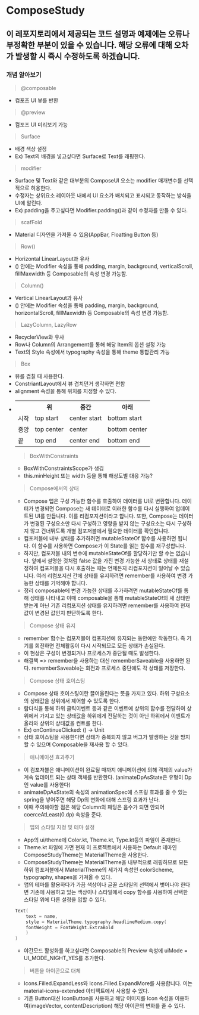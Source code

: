 # ComposeStudy
## 이 레포지토리에서 제공되는 코드 설명과 예제에는 오류나 부정확한 부분이 있을 수 있습니다. 해당 오류에 대해 오차가 발생할 시 즉시 수정하도록 하겠습니다.

### 개념 알아보기
> @composable
* 컴포즈 UI 뷰를 반환
> @preview
* 컴포즈 UI 미리보기 가능

> Surface
* 배경 색상 설정
* Ex) Text의 배경을 넣고싶다면 Surface로 Text를 래핑한다.

> modifier
* Surface 및 Text와 같은 대부분의 ComposeUI 요소는 modifier 매개변수를 선택적으로 허용한다.
* 수정자는 상위요소 레이아웃 내에서 UI 요소가 배치되고 표시되고 동작하는 방식을 UI에 알린다.
* Ex) padding을 주고싶다면 Modifier.padding()과 같이 수정자를 만들 수 있다.

> scafFold
* Material 디자인을 가져올 수 있음(AppBar, Floatting Button 등)


> Row()
* Horizontal LinearLayout과 유사 
* () 안에는 Modifier 속성을 통해 padding, margin, background, verticalScroll, fillMaxwidth 등 Composable의 속성 변경 가능함.

> Column()
* Vertical LinearLayout과 유사
* () 안에는 Modifier 속성을 통해 padding, margin, background, horizontalScroll, fillMaxwidth 등 Composable의 속성 변경 가능함.

> LazyColumn, LazyRow
* RecyclerView와 유사
* Row나 Column의 Arrangement를 통해 해당 Item의 옵션 설정 가능
* Text의 Style 속성에서 typography 속성을 통해 theme 통합관리 가능

> Box
* 뷰를 겹칠 때 사용한다.
* ConstriantLayout에서 뷰 겹치던거 생각하면 편함
* alignment 속성을 통해 위치를 지정할 수 있다.
* <table>
    <tr>
        <th> </th>
        <th>위</th>
        <th>중간</th>
        <th>아래</th>
    </tr>
    <tr>
        <td>시작</td>
        <td>top start</td>
        <td>center start</td>
        <td>bottom start</td>
    </tr>
    <tr>
        <td>중앙</td>
        <td>top center</td>
        <td>center</td>
        <td>bottom center</td>
    </tr>
    <tr>
        <td>끝</td>
        <td>top end</td>
        <td>center end</td>
        <td>bottom end</td>
    </tr>
 </table>



> BoxWithConstraints
* BoxWithConstraintsScope가 생김
* this.minHeight 또는 width 등을 통해 해상도별 대응 가능?


> Compose에서의 상태
* Compose 앱은 구성 가능한 함수를 호출하여 데이터를 UI로 변환합니다. 데이터가 변경되면 Compose는 새 데이터로 이러한 함수를 다시 실행하여 업데이트된 UI를 만듭니다. 이를 리컴포지션이라고 합니다. 또한, Compose는 데이터가 변경된 구성요소만 다시 구성하고 영향을 받지 않는 구성요소는 다시 구성하지 않고 건너뛰도록 개별 컴포저블에서 필요한 데이터를 확인합니다.
* 컴포저블에 내부 상태를 추가하려면 mutableStateOf 함수를 사용하면 됩니다. 이 함수를 사용하면 Compose가 이 State를 읽는 함수를 재구성합니다.
* 하지만, 컴포저블 내의 변수에 mutableStateOf를 할당하기만 할 수는 없습니다. 앞에서 설명한 것처럼 false 값을 가진 변경 가능한 새 상태로 상태를 재설정하여 컴포저블을 다시 호출하는 때는 언제든지 리컴포지션이 일어날 수 있습니다.
여러 리컴포지션 간에 상태를 유지하려면 remember를 사용하여 변경 가능한 상태를 기억해야 합니다.
* 정리 composable에 변경 가능한 상태를 추가하려면 mutableStateOf를 통해 상태를 나타내고 이때 composable을 통해 mutableStateOf의 새 상태만 받는게 아닌 기존 리컴포지션 상태를 유지하려면 remember를 사용하여 현재 값이 변경된 값인지 판단하도록 한다.

> Compose 상태 유지
* remember 함수는 컴포저블이 컴포지션에 유지되는 동안에만 작동한다. 즉 기기를 회전하면 전체활동이 다시 시작되므로 모든 상태가 손실된다.
* 이 현상은 구성이 변경되거나 프로세스가 중단될 때도 발생한다.
* 해결책 => remember을 사용하는 대신 rememberSaveable을 사용하면 된다. rememberSaveable는 회전과 프로세스 중단에도 각 상태를 저장한다.

> Compose 상태 호이스팅
* Compose 상태 호이스팅이란 끌어올린다는 뜻을 가지고 있다. 하위 구성요소의 상태값을 상위에서 제어할 수 있도록 한다.
* 람다식을 통해 하위 클릭이벤트 등과 같은 이벤트에 상위의 함수를 전달하여 상위에서 가지고 있는 상태값을 하위에게 전달하는 것이 아닌 하위에서 이벤트가 올라와 상위의 상태값을 컨트롤 한다.
* Ex) onContinueClicked: () -> Unit
* 상태 호이스팅을 사용한다면 상태가 중복되지 않고 버그가 발생하는 것을 방지할 수 있으며 Composable을 재사용 할 수 있다.

> 애니메이션 효과주기
* 이 컴포저블은 애니메이션이 완료될 때까지 애니메이션에 의해 객체의 value가 계속 업데이트 되는 상태 객체를 반환한다. (animateDpAsState은 유형이 Dp인 value를 사용한다)
* animateDpAsState의 속성의 animationSpec에 스프링 효과를 줄 수 있는 spring을 넣어주면 해당 Dp의 변화에 대해 스프링 효과가 난다.
* 이때 주의해야할 점은 해당 Column의 패딩은 음수가 되면 안되어 coerceAtLeast(0.dp) 속성을 준다.

> 앱의 스타일 지정 및 테마 설정
* App의 ui/theme에 Color.kt, Theme.kt, Type.kt등의 파일이 존재한다.
* Theme.kt 파일에 가면 현재 이 프로젝트에서 사용하는 Default 테마인 ComposeStudyTheme는 MaterialTheme을 사용한다.
* ComposeStudyTheme는 MaterialTheme을 내부적으로 래핑하므로 모든 하위 컴포저블에서 MaterialTheme의 세가지 속성인 colorScheme, typography, shapes을 가져올 수 있다.
* 앱의 테마를 활용하다가 가끔 색상이나 글꼴 스타일의 선택에서 벗어나야 한다면 기존에 사용하고 있는 색상이나 스타일에서 copy 함수를 사용하여 선택한 스타일 위에 다른 설정을 입할 수 있다.
```kotlin
Text(
    text = name,
    style = MaterialTheme.typography.headlineMedium.copy(
    fontWeight = FontWeight.ExtraBold
    )
)
```
* 야간모드 활성화를 하고싶다면 Composable의 Preview 속성에 uiMode = UI_MODE_NIGHT_YES를 추가한다.


> 버튼을 아이콘으로 대체
* Icons.Filled.ExpandLess와 Icons.Filled.ExpandMore를 사용합니다. 이는 material-icons-extended 아티팩트에서 사용할 수 있다.
* 기존 Button대신 IconButton을 사용하고 해당 이미지를 Icon 속성을 이용하여(imageVector, contentDescription) 해당 아이콘의 변화를 줄 수 있다.
